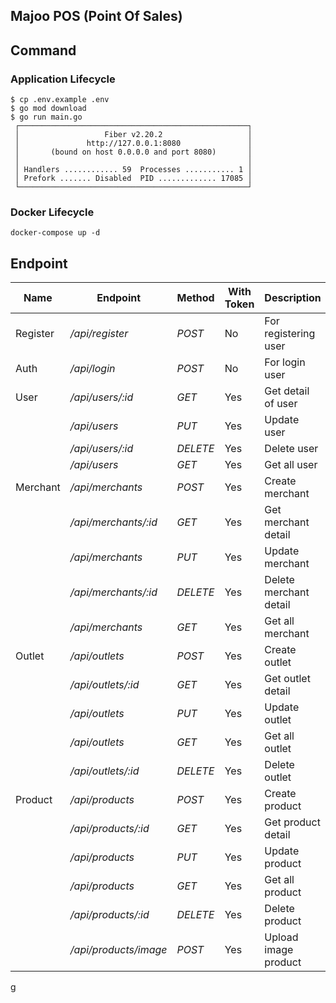 ## Majoo POS (Point Of Sales) <a name = "about"></a>

## Command <a name = "getting_started"></a>

### Application Lifecycle

```
$ cp .env.example .env
$ go mod download
$ go run main.go
 ┌───────────────────────────────────────────────────┐ 
 │                   Fiber v2.20.2                   │ 
 │               http://127.0.0.1:8080               │ 
 │       (bound on host 0.0.0.0 and port 8080)       │ 
 │                                                   │ 
 │ Handlers ............ 59  Processes ........... 1 │ 
 │ Prefork ....... Disabled  PID ............. 17085 │ 
 └───────────────────────────────────────────────────┘ 
```

### Docker Lifecycle

```
docker-compose up -d
```

## Endpoint <a name = "tests"></a>

| Name          | Endpoint         | Method        | With Token   | Description   |
| ------------- | -------------    | ------------- |------------- |------------- |
| Register      | */api/register*  |   *POST*      |    No        |For registering user
| Auth          | */api/login*     |   *POST*      |    No        |For login user
| User          | */api/users/:id*  |   *GET*       |    Yes       |Get detail of user
|               | */api/users*      |   *PUT*       |    Yes       |Update user
|               | */api/users/:id*  |   *DELETE*    |    Yes       |Delete user
|               | */api/users*      |   *GET*       |    Yes       |Get all user
| Merchant      | */api/merchants*  |   *POST*      |    Yes       |Create merchant
|               | */api/merchants/:id* |   *GET*    |    Yes       |Get merchant detail
|               | */api/merchants* |   *PUT*        |    Yes       |Update merchant
|               | */api/merchants/:id* |   *DELETE* |    Yes       |Delete merchant detail
|               | */api/merchants* |   *GET*        |    Yes       |Get all merchant
| Outlet        | */api/outlets*  |   *POST*      |    Yes       |Create outlet
|               | */api/outlets/:id*  |   *GET*      |    Yes       |Get outlet detail
|               | */api/outlets*  |   *PUT*      |    Yes       |Update outlet
|               | */api/outlets*  |   *GET*      |    Yes       |Get all outlet
|               | */api/outlets/:id*  |   *DELETE*      |    Yes       |Delete outlet
| Product       | */api/products*  |   *POST*      |    Yes       |Create product
|               | */api/products/:id*  |   *GET*      |    Yes       |Get product detail
|               | */api/products*  |   *PUT*      |    Yes       |Update product
|               | */api/products*  |   *GET*      |    Yes       |Get all product
|               | */api/products/:id*  |   *DELETE*      |    Yes       |Delete product
|               | */api/products/image*  |   *POST*      |    Yes       |Upload image product

g